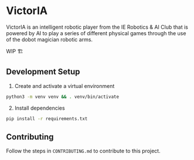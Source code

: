 # VictorIA

VictorIA is an intelligent robotic player from the IE Robotics & AI Club that is powered by AI to play a series of different physical games through the use of the dobot magician robotic arms. 

WIP 🏗️

## Development Setup

1. Create and activate a virtual environment
```bash
python3 -m venv venv && . venv/bin/activate
```

2. Install dependencies
```bash
pip install -r requirements.txt
```


## Contributing

Follow the steps in `CONTRIBUTING.md` to contribute to this project.